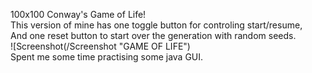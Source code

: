 100x100 Conway's Game of Life! <br/>
This version of mine has one toggle button for controling start/resume, <br/>
And one reset button to start over the generation with random seeds.<br>
![Screenshot(/Screenshot "GAME OF LIFE")<br>
Spent me some time practising some java GUI.
